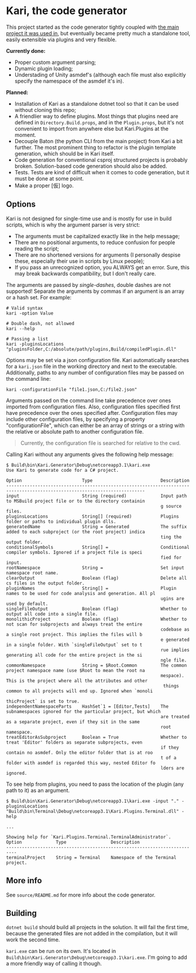 # Kari, the code generator

This project started as the code generator tightly coupled with [the main project it was used in](https://github.com/PunkyIANG/a-particular-project), but eventually became pretty much a standalone tool, easily extensible via plugins and very flexible. 


**Currently done:**

- Proper custom argument parsing;
- Dynamic plugin loading;
- Understading of Unity asmdef's (although each file must also explicitly specify the namespace of the asmdef it's in).


**Planned:**

- Installation of Kari as a standalone dotnet tool so that it can be used without cloning this repo;
- A friendlier way to define plugins. Most things that plugins need are defined in `Directory.Build.props`, and in the `Plugin.props`, but it's not convenient to import from anywhere else but Kari.Plugins at the moment.
- Decouple Baton (the python CLI from the main project) from Kari a bit further. The most prominent thing to refactor is the plugin template generation, which should be in Kari itself.
- Code generation for conventional csproj structured projects is probably broken. Solution-based code generation should also be added.
- Tests. Tests are kind of difficult when it comes to code generation, but it must be done at some point.
- Make a proper \[仮\] logo.


## Options

Kari is not designed for single-time use and is mostly for use in build scripts, which is why the argument parser is very strict:

- The arguments must be capitalized exactly like in the help message;
- There are no positional arguments, to reduce confusion for people reading the script;
- There are no shortened versions for arguments (I personally despise these, especially their use in scripts by Linux people);
- If you pass an unrecognized option, you ALWAYS get an error. Sure, this may break backwards compatibility, but I don't really care.

The arguments are passed by *single-dashes*, double dashes are not supported! 
Separate the arguments by commas if an argument is an array or a hash set. For example:

```
# Valid syntax
kari -option Value 

# Double dash, not allowed
kari --help

# Passing a list
kari -pluginsLocations "pluginsFolder,C:/absolute/path/plugins,Build/compiledPlugin.dll"
```

Options may be set via a json configuration file.
Kari automatically searches for a `kari.json` file in the working directory and next to the executable.
Additionally, paths to any number of configuration files may be passed on the command line:
```
kari -configurationFile "file1.json,C:/file2.json"
```

Arguments passed on the command line take precedence over ones imported from configuration files.
Also, configuration files specified first have precedence over the ones specified after.
Configuration files may include other configuration files, by specifying a property "configurationFile", which can either be an array of strings or a string with the relative or absolute path to another configuration file.

> Currently, the configuration file is searched for relative to the cwd.

Calling Kari without any arguments gives the following help message:

```
$ Build\bin\Kari.Generator\Debug\netcoreapp3.1\kari.exe
Use Kari to generate code for a C# project.

Option                       Type                          Description
---------------------------------------------------------------------------------------------------------------------------
input                        String (required)             Input path to MSBuild project file or to the directory containin
                                                           g source files.
pluginsLocations             String[] (required)           Plugins folder or paths to individual plugin dlls.
generatedName                String = Generated            The suffix added to each subproject (or the root project) indica
                                                           ting the output folder.
conditionalSymbols           String[] =                    Conditional compiler symbols. Ignored if a project file is speci
                                                           fied for input.
rootNamespace                String =                      Set input namespace root name.
clearOutput                  Boolean (flag)                Delete all cs files in the output folder.
pluginNames                  String[] =                    Plugin names to be used for code analysis and generation. All pl
                                                           ugins are used by default.
singleFileOutput             Boolean (flag)                Whether to output all code into a single file.
monolithicProject            Boolean (flag)                Whether to not scan for subprojects and always treat the entire
                                                           codebase as a single root project. This implies the files will b
                                                           e generated in a single folder. With `singleFileOutput` set to t
                                                           rue implies generating all code for the entire project in the si
                                                           ngle file.
commonNamespace              String = $Root.Common         The common project namespace name (use $Root to mean the root na
                                                           mespace). This is the project where all the attributes and other
                                                            things common to all projects will end up. Ignored when `monoli
                                                           thicProject` is set to true.
independentNamespaceParts    HashSet`1 = [Editor,Tests]    The subnamespaces ignored for the particular project, but which
                                                           are treated as a separate project, even if they sit in the same
                                                           root namespace.
treatEditorAsSubproject      Boolean = True                Whether to treat 'Editor' folders as separate subprojects, even
                                                           if they contain no asmdef. Only the editor folder that is at roo
                                                           t of a folder with asmdef is regarded this way, nested Editor fo
                                                           lders are ignored.
```

To see help from plugins, you need to pass the location of the plugin (any path to it) as an argument.

```
$ Build\bin\Kari.Generator\Debug\netcoreapp3.1\kari.exe -input "." -pluginsLocations "Build\bin\Terminal\Debug\netcoreapp3.1\Kari.Plugins.Terminal.dll" -help

...

Showing help for `Kari.Plugins.Terminal.TerminalAdministrator`.
Option             Type                 Description
--------------------------------------------------------------------------
terminalProject    String = Terminal    Namespace of the Terminal project.
```


## More info

See `source/README.md` for more info about the code generator.


## Building

`dotnet build` should build all projects in the solution. It will fail the first time, because the generated files are not added in the compilation, but it will work the second time.

`kari.exe` can be run on its own. 
It's located in `Build\bin\Kari.Generator\Debug\netcoreapp3.1\kari.exe`. 
I'm going to add a more friendly way of calling it though.
